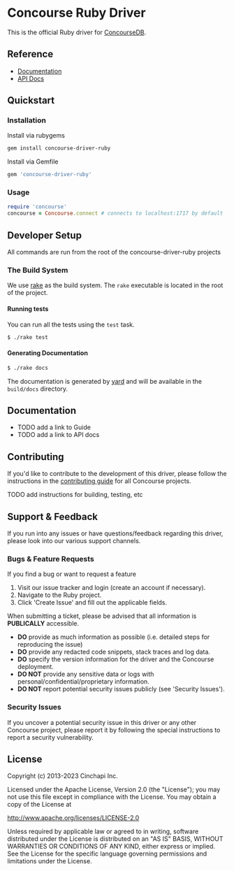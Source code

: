 # Concourse Ruby Driver
This is the official Ruby driver for [ConcourseDB](http://concoursedb.com).

## Reference
* [Documentation](http://concoursedb.com)
* [API Docs](http://concoursedb.com)

## Quickstart
### Installation
Install via rubygems
```bash
gem install concourse-driver-ruby
```
Install via Gemfile
```ruby
gem 'concourse-driver-ruby'
```
### Usage
```ruby
require 'concourse'
concourse = Concourse.connect # connects to localhost:1717 by default
```

## Developer Setup
All commands are run from the root of the concourse-driver-ruby projects

### The Build System
We use [rake](http://rake.rubyforge.org/) as the build system. The `rake` executable is located in the root of the project.

#### Running tests
You can run all the tests using the `test` task.
```bash
$ ./rake test
```
#### Generating Documentation
```bash
$ ./rake docs
```
The documentation is generated by [yard](http://yardoc.org/) and will be available in the `build/docs` directory.
## Documentation
* TODO add a link to Guide
* TODO add a link to API docs

## Contributing
If you'd like to contribute to the development of this driver, please follow the instructions in the [contributing guide](../CONTRIBUTING.md) for all Concourse projects.

TODO add instructions for building, testing, etc

## Support & Feedback
If you run into any issues or have questions/feedback regarding this driver, please look into our various support channels.

### Bugs & Feature Requests
If you find a bug or want to request a feature
1. Visit our issue tracker and login (create an account if necessary).
2. Navigate to the Ruby project.
3. Click 'Create Issue' and fill out the applicable fields.

When submitting a ticket, please be advised that all information is **PUBLICALLY** accessible.
* **DO** provide as much information as possible (i.e. detailed steps for reproducing the issue)
* **DO** provide any redacted code snippets, stack traces and log data.
* **DO** specify the version information for the driver and the Concourse deployment.
* **DO NOT** provide any sensitive data or logs with personal/confidential/proprietary information.
* **DO NOT** report potential security issues publicly (see 'Security Issues').

### Security Issues
If you uncover a potential security issue in this driver or any other Concourse project, please report it by following the special instructions to report a security vulnerability.

## License
Copyright (c) 2013-2023 Cinchapi Inc.

Licensed under the Apache License, Version 2.0 (the "License"); you may not use this file except in compliance with the License. You may obtain a copy of the License at

http://www.apache.org/licenses/LICENSE-2.0

Unless required by applicable law or agreed to in writing, software distributed under the License is distributed on an "AS IS" BASIS, WITHOUT WARRANTIES OR CONDITIONS OF ANY KIND, either express or implied. See the License for the specific language governing permissions and limitations under the License.
